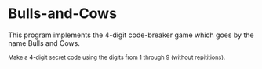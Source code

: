 # Bulls-and-Cows
This program implements the 4-digit code-breaker game which goes by the name Bulls and Cows.

<small>
  Make a 4-digit secret code using the digits from 1 through 9 (without repititions).
 </small>
